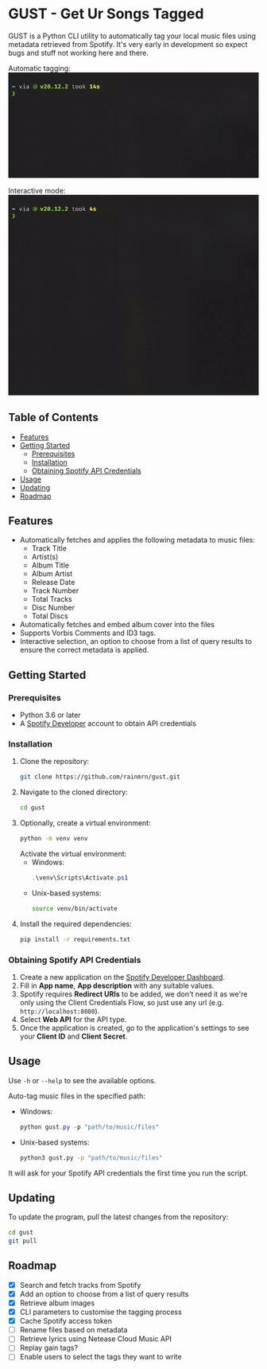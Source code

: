 # GUST - Get Ur Songs Tagged

GUST is a Python CLI utility to automatically tag your local music files using metadata retrieved from Spotify. It's very early in development so expect bugs and stuff not working here and there.

Automatic tagging:
![showcase](/static/showcase.gif)

Interactive mode:
![interactive](/static/showcase-interactive.gif)

## Table of Contents
- [Features](#features)
- [Getting Started](#getting-started)
  - [Prerequisites](#prerequisites)
  - [Installation](#installation)
  - [Obtaining Spotify API Credentials](#obtaining-spotify-api-credentials)
- [Usage](#usage)
- [Updating](#updating)
- [Roadmap](#roadmap)

## Features

- Automatically fetches and applies the following metadata to music files:
  - Track Title
  - Artist(s)
  - Album Title
  - Album Artist
  - Release Date
  - Track Number
  - Total Tracks
  - Disc Number
  - Total Discs
- Automatically fetches and embed album cover into the files
- Supports Vorbis Comments and ID3 tags.
- Interactive selection, an option to choose from a list of query results to ensure the correct metadata is applied.

## Getting Started

### Prerequisites

- Python 3.6 or later
- A [Spotify Developer](https://developer.spotify.com) account to obtain API credentials

### Installation

1. Clone the repository:
   ```sh
   git clone https://github.com/rainmrn/gust.git
   ```
2. Navigate to the cloned directory:
   ```sh
   cd gust
   ```
3. Optionally, create a virtual environment:
   ```sh
   python -m venv venv
   ```
   Activate the virtual environment:
   - Windows:
     ```powershell
     .\venv\Scripts\Activate.ps1
     ```
   - Unix-based systems:
     ```sh
     source venv/bin/activate
     ```
4. Install the required dependencies:
   ```sh
   pip install -r requirements.txt
   ```

### Obtaining Spotify API Credentials

1. Create a new application on the [Spotify Developer Dashboard](https://developer.spotify.com/dashboard/create).
2. Fill in **App name**, **App description** with any suitable values.
3. Spotify requires **Redirect URIs** to be added, we don't need it as we're only using the Client Credentials Flow, so just use any url (e.g. `http://localhost:8080`).
4. Select **Web API** for the API type.
5. Once the application is created, go to the application's settings to see your **Client ID** and **Client Secret**.

## Usage

Use `-h` or `--help` to see the available options.

Auto-tag music files in the specified path:
- Windows:
    ```powershell
    python gust.py -p "path/to/music/files"
    ```
- Unix-based systems:
    ```sh
    python3 gust.py -p "path/to/music/files"
    ```

It will ask for your Spotify API credentials the first time you run the script.

## Updating

To update the program, pull the latest changes from the repository:
```sh
cd gust
git pull 
```

## Roadmap

- [x] Search and fetch tracks from Spotify
- [x] Add an option to choose from a list of query results
- [x] Retrieve album images
- [x] CLI parameters to customise the tagging process
- [x] Cache Spotify access token
- [ ] Rename files based on metadata
- [ ] Retrieve lyrics using Netease Cloud Music API
- [ ] Replay gain tags?
- [ ] Enable users to select the tags they want to write